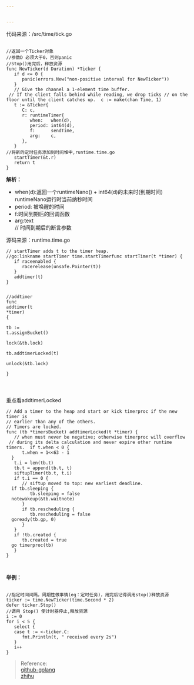 ```yaml
---


---
```


<p>代码来源：/src/time/tick.go</p>
<pre class=" language-go"><code class="prism  language-go"> 
<span class="token comment">//返回一个Ticker对象 </span>
<span class="token comment">//参数D 必须大于0，否则panic  </span>
<span class="token comment">//Stop()用完后，释放资源</span>
<span class="token keyword">func</span> <span class="token function">NewTicker</span><span class="token punctuation">(</span>d Duration<span class="token punctuation">)</span> <span class="token operator">*</span>Ticker <span class="token punctuation">{</span>  
   <span class="token keyword">if</span> d <span class="token operator">&lt;=</span> <span class="token number">0</span> <span class="token punctuation">{</span>  
      <span class="token function">panic</span><span class="token punctuation">(</span>errors<span class="token punctuation">.</span><span class="token function">New</span><span class="token punctuation">(</span><span class="token string">"non-positive interval for NewTicker"</span><span class="token punctuation">)</span><span class="token punctuation">)</span>  
   <span class="token punctuation">}</span>  
   <span class="token comment">// Give the channel a 1-element time buffer.  </span>
 <span class="token comment">// If the client falls behind while reading, we drop ticks // on the floor until the client catches up.  c := make(chan Time, 1)  </span>
   t <span class="token operator">:=</span> <span class="token operator">&amp;</span>Ticker<span class="token punctuation">{</span>  
      C<span class="token punctuation">:</span> c<span class="token punctuation">,</span>  
      r<span class="token punctuation">:</span> runtimeTimer<span class="token punctuation">{</span>  
         when<span class="token punctuation">:</span>   <span class="token function">when</span><span class="token punctuation">(</span>d<span class="token punctuation">)</span><span class="token punctuation">,</span>  
         period<span class="token punctuation">:</span> <span class="token function">int64</span><span class="token punctuation">(</span>d<span class="token punctuation">)</span><span class="token punctuation">,</span>  
         f<span class="token punctuation">:</span>      sendTime<span class="token punctuation">,</span>  
         arg<span class="token punctuation">:</span>    c<span class="token punctuation">,</span>  
      <span class="token punctuation">}</span><span class="token punctuation">,</span>  
   <span class="token punctuation">}</span>  
<span class="token comment">//将新的定时任务添加到时间堆中,runtime.time.go</span>
   <span class="token function">startTimer</span><span class="token punctuation">(</span><span class="token operator">&amp;</span>t<span class="token punctuation">.</span>r<span class="token punctuation">)</span> 
   <span class="token keyword">return</span> t  
<span class="token punctuation">}</span>
</code></pre>
<p><strong>解析：</strong></p>
<ul>
<li>when(d):返回一个runtimeNano() + int64(d)的未来时(到期时间)<br>
runtimeNano运行时当前纳秒时间</li>
<li>period: 被唤醒的时间</li>
<li>f:时间到期后的回调函数</li>
<li>arg:text<br>
// 时间到期后的断言参数</li>
</ul>
<p>源码来源：runtime.time.go</p>
<pre class=" language-go"><code class="prism  language-go"><span class="token comment">// startTimer adds t to the timer heap.  </span>
<span class="token comment">//go:linkname startTimer time.startTimerfunc startTimer(t *timer) {  </span>
   <span class="token keyword">if</span> raceenabled <span class="token punctuation">{</span>  
      <span class="token function">racerelease</span><span class="token punctuation">(</span>unsafe<span class="token punctuation">.</span><span class="token function">Pointer</span><span class="token punctuation">(</span>t<span class="token punctuation">)</span><span class="token punctuation">)</span>  
   <span class="token punctuation">}</span>  
   <span class="token function">addtimer</span><span class="token punctuation">(</span>t<span class="token punctuation">)</span>  
<span class="token punctuation">}</span>

<span class="token comment">//addtimer</span>
<span class="token keyword">func</span> <span class="token function">addtimer</span><span class="token punctuation">(</span>t <span class="token operator">*</span>timer<span class="token punctuation">)</span> <span class="token punctuation">{</span>  
   tb <span class="token operator">:=</span> t<span class="token punctuation">.</span><span class="token function">assignBucket</span><span class="token punctuation">(</span><span class="token punctuation">)</span>  
   <span class="token function">lock</span><span class="token punctuation">(</span><span class="token operator">&amp;</span>tb<span class="token punctuation">.</span>lock<span class="token punctuation">)</span>  
   tb<span class="token punctuation">.</span><span class="token function">addtimerLocked</span><span class="token punctuation">(</span>t<span class="token punctuation">)</span>  
   <span class="token function">unlock</span><span class="token punctuation">(</span><span class="token operator">&amp;</span>tb<span class="token punctuation">.</span>lock<span class="token punctuation">)</span>  
<span class="token punctuation">}</span>

</code></pre>
<p>重点看addtimerLocked</p>
<pre class=" language-go"><code class="prism  language-go"><span class="token comment">// Add a timer to the heap and start or kick timerproc if the new timer is  </span>
<span class="token comment">// earlier than any of the others.  </span>
<span class="token comment">// Timers are locked.  </span>
<span class="token keyword">func</span> <span class="token punctuation">(</span>tb <span class="token operator">*</span>timersBucket<span class="token punctuation">)</span> <span class="token function">addtimerLocked</span><span class="token punctuation">(</span>t <span class="token operator">*</span>timer<span class="token punctuation">)</span> <span class="token punctuation">{</span>  
   <span class="token comment">// when must never be negative; otherwise timerproc will overflow  </span>
 <span class="token comment">// during its delta calculation and never expire other runtime timers.  if t.when &lt; 0 {  </span>
      t<span class="token punctuation">.</span>when <span class="token operator">=</span> <span class="token number">1</span><span class="token operator">&lt;&lt;</span><span class="token number">63</span> <span class="token operator">-</span> <span class="token number">1</span>  
  <span class="token punctuation">}</span>  
   t<span class="token punctuation">.</span>i <span class="token operator">=</span> <span class="token function">len</span><span class="token punctuation">(</span>tb<span class="token punctuation">.</span>t<span class="token punctuation">)</span>  
   tb<span class="token punctuation">.</span>t <span class="token operator">=</span> <span class="token function">append</span><span class="token punctuation">(</span>tb<span class="token punctuation">.</span>t<span class="token punctuation">,</span> t<span class="token punctuation">)</span>  
   <span class="token function">siftupTimer</span><span class="token punctuation">(</span>tb<span class="token punctuation">.</span>t<span class="token punctuation">,</span> t<span class="token punctuation">.</span>i<span class="token punctuation">)</span>  
   <span class="token keyword">if</span> t<span class="token punctuation">.</span>i <span class="token operator">==</span> <span class="token number">0</span> <span class="token punctuation">{</span>  
      <span class="token comment">// siftup moved to top: new earliest deadline.  </span>
  <span class="token keyword">if</span> tb<span class="token punctuation">.</span>sleeping <span class="token punctuation">{</span>  
         tb<span class="token punctuation">.</span>sleeping <span class="token operator">=</span> <span class="token boolean">false</span>  
  <span class="token function">notewakeup</span><span class="token punctuation">(</span><span class="token operator">&amp;</span>tb<span class="token punctuation">.</span>waitnote<span class="token punctuation">)</span>  
      <span class="token punctuation">}</span>  
      <span class="token keyword">if</span> tb<span class="token punctuation">.</span>rescheduling <span class="token punctuation">{</span>  
         tb<span class="token punctuation">.</span>rescheduling <span class="token operator">=</span> <span class="token boolean">false</span>  
  <span class="token function">goready</span><span class="token punctuation">(</span>tb<span class="token punctuation">.</span>gp<span class="token punctuation">,</span> <span class="token number">0</span><span class="token punctuation">)</span>  
      <span class="token punctuation">}</span>  
   <span class="token punctuation">}</span>  
   <span class="token keyword">if</span> <span class="token operator">!</span>tb<span class="token punctuation">.</span>created <span class="token punctuation">{</span>  
      tb<span class="token punctuation">.</span>created <span class="token operator">=</span> <span class="token boolean">true</span>  
  <span class="token keyword">go</span> <span class="token function">timerproc</span><span class="token punctuation">(</span>tb<span class="token punctuation">)</span>  
   <span class="token punctuation">}</span>  
<span class="token punctuation">}</span>

</code></pre>
<p><strong>举例：</strong></p>
<pre class=" language-go"><code class="prism  language-go">
<span class="token comment">//指定时间间隔，周期性做事情(eg：定时任务)，用完后记得调用stop()释放资源  </span>
ticker <span class="token operator">:=</span> time<span class="token punctuation">.</span><span class="token function">NewTicker</span><span class="token punctuation">(</span>time<span class="token punctuation">.</span>Second <span class="token operator">*</span> <span class="token number">2</span><span class="token punctuation">)</span>  
<span class="token keyword">defer</span> ticker<span class="token punctuation">.</span><span class="token function">Stop</span><span class="token punctuation">(</span><span class="token punctuation">)</span>  
<span class="token comment">//调用 Stop() 使计时器停止,释放资源  </span>
i <span class="token operator">:=</span> <span class="token number">0</span>  
<span class="token keyword">for</span> i <span class="token operator">&lt;</span> <span class="token number">5</span> <span class="token punctuation">{</span>  
   <span class="token keyword">select</span> <span class="token punctuation">{</span>  
   <span class="token keyword">case</span> t <span class="token operator">:=</span> <span class="token operator">&lt;-</span>ticker<span class="token punctuation">.</span>C<span class="token punctuation">:</span>  
      fmt<span class="token punctuation">.</span><span class="token function">Println</span><span class="token punctuation">(</span>t<span class="token punctuation">,</span> <span class="token string">" received every 2s"</span><span class="token punctuation">)</span>  
   <span class="token punctuation">}</span>  
   i<span class="token operator">++</span>  
<span class="token punctuation">}</span>
</code></pre>
<blockquote>
<p>Reference:<br>
<a href="https://github.com/golang/go/">github-golang</a><br>
<a href="https://zhuanlan.zhihu.com/p/31634188">zhihu</a></p>
</blockquote>

